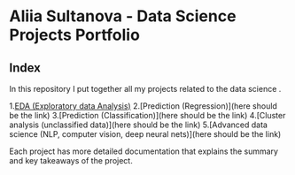 # Aliia Sultanova - Data Science Projects Portfolio

## Index

In this repository I put together all my projects related to the data science .

1.[EDA (Exploratory data Analysis)](https://github.com/AlSult/Data_Projects/blob/main/EDA(Exploratory%20Data%20Analysis)/README.md)
2.[Prediction (Regression)](here should be the link)
3.[Prediction (Classification)](here should be the link)
4.[Cluster analysis (unclassified data)](here should be the link)
5.[Advanced data science (NLP, computer vision, deep neural nets)](here should be the link)

Each project has more detailed documentation that explains the summary and key takeaways of the project.
